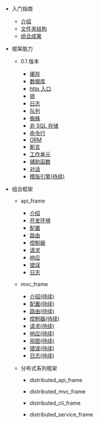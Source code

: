- 入门指南

  - [介绍](intro.md)
  - [文件夹结构](directory.md)
  - [组合成果](combined_frame.md)

- 框架能力

  - 0.1 版本

    - [缓存](frame/0.1/cache.md)
    - [数据库](frame/0.1/database.md)
    - [http 入口](frame/0.1/http.md)
    - [锁](frame/0.1/lock.md)
    - [日志](frame/0.1/log.md)
    - [队列](frame/0.1/queue.md)
    - [蜘蛛](frame/0.1/spider.md)
    - [非 SQL 存储](frame/0.1/storage.md)
    - [命令行](frame/0.1/command.md)
    - [ORM](frame/0.1/orm.md)
    - [断言](frame/0.1/otherwise.md)
    - [工作单元](frame/0.1/unitofwork.md)
    - [辅助函数](frame/0.1/function.md)
    - [对话](frame/0.1/dialogue.md)
    - [模版引擎(待续)](frame/0.1/view_compiler.md)

- 组合框架

  - api_frame

    - [介绍](api_frame/intro.md)
    - [开发环境](api_frame/environment.md)
    - [配置](api_frame/config.md)
    - [路由](api_frame/router.md)
    - [控制器](api_frame/controller.md)
    - [请求](api_frame/request.md)
    - [响应](api_frame/response.md)
    - [错误](api_frame/error.md)
    - [日志](api_frame/log.md)

  - mvc_frame

    - [介绍(待续)](mvc_frame/intro.md)
    - [配置(待续)](mvc_frame/config.md)
    - [路由(待续)](mvc_frame/router.md)
    - [控制器(待续)](mvc_frame/controller.md)
    - [请求(待续)](mvc_frame/request.md)
    - [响应(待续)](mvc_frame/response.md)
    - [视图(待续)](mvc_frame/view.md)
    - [错误(待续)](mvc_frame/error.md)
    - [日志(待续)](mvc_frame/log.md)

  - 分布式系列框架

    - distributed_api_frame

    - distributed_mvc_frame

    - distributed_cli_frame

    - distributed_service_frame
